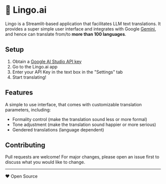 # 🌉 Lingo.ai

Lingo is a Streamlit-based application that facilitates LLM text translations. It provides a super simple user interface and integrates with Google [Gemini](https://deepmind.google/technologies/gemini/), and hence can translate from/to **more than 100 languages**.

## Setup

1. Obtain a [Google AI Studio API key](https://aistudio.google.com/app/apikey)
2. Go to the Lingo.ai app 
3. Enter your API Key in the text box in the "Settings" tab
4. Start translating!

## Features

A simple to use interface, that comes with customizable translation parameters, including:
* Formality control (make the translation sound less or more formal)
* Tone adjustment (make the translation sound happier or more serious)
* Gendered translations (language dependent)

## Contributing

Pull requests are welcome! For major changes, please open an issue first to discuss what you would like to change.


---
❤️ Open Source